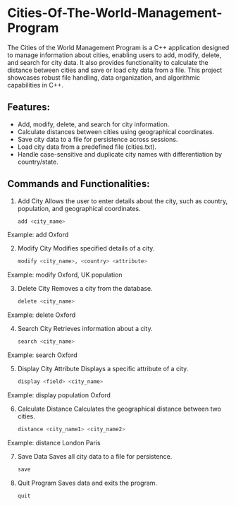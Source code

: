 # Cities-Of-The-World-Management-Program

The Cities of the World Management Program is a C++ application designed to manage information about cities, enabling users to add, modify, delete, and search for city data. It also provides functionality to calculate the distance between cities and save or load city data from a file. This project showcases robust file handling, data organization, and algorithmic capabilities in C++.

## Features:
- Add, modify, delete, and search for city information.
- Calculate distances between cities using geographical coordinates.
- Save city data to a file for persistence across sessions.
- Load city data from a predefined file (cities.txt).
- Handle case-sensitive and duplicate city names with differentiation by country/state.


## Commands and Functionalities:


1. Add City
Allows the user to enter details about the city, such as country, population, and geographical coordinates.
   ```bash
   add <city_name>
   
Example: add Oxford


2. Modify City
Modifies specified details of a city.
   ```bash
   modify <city_name>, <country> <attribute>
   
Example: modify Oxford, UK population


3. Delete City
Removes a city from the database.
   ```bash
   delete <city_name>
   
Example: delete Oxford


4. Search City
Retrieves information about a city.
   ```bash
   search <city_name>

Example: search Oxford


5. Display City Attribute
Displays a specific attribute of a city.
   ```bash
   display <field> <city_name>

Example: display population Oxford


6. Calculate Distance
Calculates the geographical distance between two cities.
   ```bash
   distance <city_name1> <city_name2>

Example: distance London Paris


7. Save Data
Saves all city data to a file for persistence.
   ```bash
   save


8. Quit Program
Saves data and exits the program.
   ```bash
   quit
